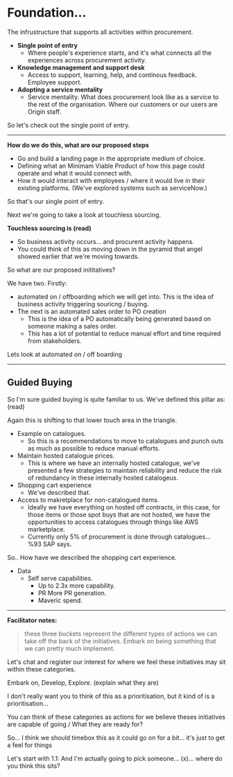 # Foundation...
The infrustructure that supports all activities within procurement.

- **Single point of entry**
	- Where people's experience starts, and it's what connects all the experiences across procurement activity.
- **Knowledge management and support desk**
	- Access to support, learning, help, and continous feedback. Employee support.
- **Adopting a service mentality**
	- Service mentality. What does procurement look like as a service to the rest of the organisation. Where our customers or our users are Origin staff.


So let's check out the single point of entry.

--------

**How do we do this, what are our proposed steps**
- Go and build a landing page in the appropriate medium of choice.
- Defining what an Minimam Viable Product of how this page could operate and what it would connect with.
- How it would interact with employees / where it would live in their existing platforms. (We've explored systems such as serviceNow.)

So that's our single point of entry.

Next we're going to take a look at touchless sourcing.

**Touchless sourcing is (read)**

- So business activity occurs... and procurent activity happens. 
- You could think of this as moving down in the pyramid  that angel showed earlier that we're moving towards.

So what are our proposed inititatives?

We have two. Firstly:
- automated on / offboarding which we will get into. This is the idea of business activity triggering souricng / buying.
- The next is an automated sales order to PO creation
	- This is the idea of a PO automatically being generated based on someone making a sales order.
	- This has a lot of potential to reduce manual effort and time required from stakeholders.

Lets look at automated on / off boarding

---------

## Guided Buying

So I'm sure guided buying is quite familiar to us. We've defined this pillar as: (read)

Again this is shifting to that lower touch area in the triangle.

- Example on catalogues.
	- So this is a recommendations to move to catalogues and punch outs as much as possible to reduce manual efforts.
- Maintain hosted catalogue prices.
	- This is where we have an internally hosted catalogue, we've presented a few strategies to maintain reliability and reduce the risk of redundancy in these internally hosted catalogeus.
- Shopping cart experience
	- We've described that.
- Access to makretplace for non-catalogued items.
	- Ideally we have everything on hosted off contracts, in this case, for those items or those spot buys that are not hosted, we have the opportunities to access catalogues through things like AWS marketplace.
	- Currently only 5% of procurement is done through catalogues... %93 SAP says.

So.. How have we described the shopping cart experience.

- Data
	- Self serve capabilities.
		- Up to 2.3x more capability.
		- PR More PR generation.
		- Maveric spend. 

--------------

**Facilitator notes:**

> these three buckets represent the different types of actions we can take off the back of the initiatives. Embark on being something that we can pretty much implement.


Let's chat and register our interest for where we feel these initiatives may sit within these categories.

Embark on, Develop, Explore. (explain what they are)

I don't really want you to think of this as a prioritisation, but it kind of is a prioritisation...

You can think of these categories as actions for we believe theses initiatives are capable of going /  What they are ready for?

So... I think we should timebox this as it could go on for a bit... it's just to get a feel for things

Let's start with 1.1:
And I'm actually going to pick someone... (x)... where do you think this sits?
